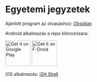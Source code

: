# Egyetemi jegyzetek

Ajánlott program az olvasáshoz: [Obsidian](https://obsidian.md/)

Android alkalmazás a repo klónozósára:


[<img src="https://play.google.com/intl/en_us/badges/images/generic/en_badge_web_generic.png" alt="Get it on Google Play" height="80">](https://play.google.com/store/apps/details?id=com.manichord.mgit) 
[<img src="https://f-droid.org/badge/get-it-on.png" alt="Get it on F-Droid" height="80">](https://f-droid.org/packages/com.manichord.mgit)


iOS alkalmazás: [iSH Shell](https://apps.apple.com/us/app/ish-shell/id1436902243)